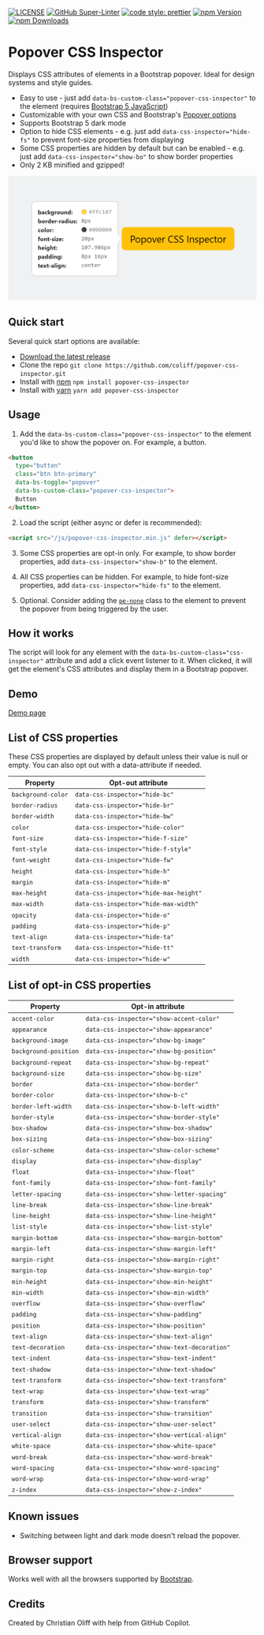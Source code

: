 [![LICENSE](https://img.shields.io/badge/license-MIT-lightgrey.svg)](https://raw.githubusercontent.com/coliff/popover-css-inspector/main/LICENSE)
[![GitHub Super-Linter](https://github.com/coliff/popover-css-inspector/workflows/Lint%20Code%20Base/badge.svg)](https://github.com/marketplace/actions/super-linter)
[![code style: prettier](https://img.shields.io/badge/code_style-prettier-ff69b4.svg?style=flat-square)](https://github.com/prettier/prettier)
[![npm Version](https://img.shields.io/npm/v/popover-css-inspector)](https://www.npmjs.com/package/popover-css-inspector)
[![npm Downloads](https://img.shields.io/npm/dt/popover-css-inspector.svg)](https://www.npmjs.com/package/popover-css-inspector)

# Popover CSS Inspector

Displays CSS attributes of elements in a Bootstrap popover. Ideal for design systems and style guides.

- Easy to use - just add `data-bs-custom-class="popover-css-inspector"` to the element (requires [Bootstrap 5 JavaScript](https://getbootstrap.com/docs/5.3/getting-started/introduction/#quick-start))
- Customizable with your own CSS and Bootstrap's [Popover options](https://getbootstrap.com/docs/5.3/components/popovers/#options)
- Supports Bootstrap 5 dark mode
- Option to hide CSS elements - e.g. just add `data-css-inspector="hide-fs"` to prevent font-size properties from displaying
- Some CSS properties are hidden by default but can be enabled - e.g. just add `data-css-inspector="show-bo"` to show border properties
- Only 2 KB minified and gzipped!

![Popover CSS Inspector](.github/social-preview.png)

## Quick start

Several quick start options are available:

- [Download the latest release](https://github.com/coliff/popover-css-inspector/releases/latest)
- Clone the repo `git clone https://github.com/coliff/popover-css-inspector.git`
- Install with [npm](https://www.npmjs.com/package/popover-css-inspector) `npm install popover-css-inspector`
- Install with [yarn](https://yarnpkg.com/en/package/popover-css-inspector) `yarn add popover-css-inspector`

## Usage

1. Add the `data-bs-custom-class="popover-css-inspector"` to the element you'd like to show the popover on. For example, a button.

```html
<button
  type="button"
  class="btn btn-primary"
  data-bs-toggle="popover"
  data-bs-custom-class="popover-css-inspector">
  Button
</button>
```

2. Load the script (either async or defer is recommended):

```html
<script src="/js/popover-css-inspector.min.js" defer></script>
```

3. Some CSS properties are opt-in only. For example, to show border properties, add `data-css-inspector="show-b"` to the element.

4. All CSS properties can be hidden. For example, to hide font-size properties, add `data-css-inspector="hide-fs"` to the element.

5. Optional. Consider adding the [`pe-none`](https://getbootstrap.com/docs/5.3/utilities/interactions/#pointer-events) class to the element to prevent the popover from being triggered by the user.

## How it works

The script will look for any element with the `data-bs-custom-class="css-inspector"` attribute and add a click event listener to it. When clicked, it will get the element's CSS attributes and display them in a Bootstrap popover.

## Demo

[Demo page](https://coliff.github.io/popover-css-inspector/)

## List of CSS properties

These CSS properties are displayed by default unless their value is null or empty. You can also opt out with a data-attribute if needed.

| Property           | Opt-out attribute                      |
| ------------------ | -------------------------------------- |
| `background-color` | `data-css-inspector="hide-bc"`         |
| `border-radius`    | `data-css-inspector="hide-br"`         |
| `border-width`     | `data-css-inspector="hide-bw"`         |
| `color`            | `data-css-inspector="hide-color"`      |
| `font-size`        | `data-css-inspector="hide-f-size"`     |
| `font-style`       | `data-css-inspector="hide-f-style"`    |
| `font-weight`      | `data-css-inspector="hide-fw"`         |
| `height`           | `data-css-inspector="hide-h"`          |
| `margin`           | `data-css-inspector="hide-m"`          |
| `max-height`       | `data-css-inspector="hide-max-height"` |
| `max-width`        | `data-css-inspector="hide-max-width"`  |
| `opacity`          | `data-css-inspector="hide-o"`          |
| `padding`          | `data-css-inspector="hide-p"`          |
| `text-align`       | `data-css-inspector="hide-ta"`         |
| `text-transform`   | `data-css-inspector="hide-tt"`         |
| `width`            | `data-css-inspector="hide-w"`          |

## List of opt-in CSS properties

| Property              | Opt-in attribute                            |
| --------------------- | ------------------------------------------- |
| `accent-color`        | `data-css-inspector="show-accent-color"`    |
| `appearance`          | `data-css-inspector="show-appearance"`      |
| `background-image`    | `data-css-inspector="show-bg-image"`        |
| `background-position` | `data-css-inspector="show-bg-position"`     |
| `background-repeat`   | `data-css-inspector="show-bg-repeat"`       |
| `background-size`     | `data-css-inspector="show-bg-size"`         |
| `border`              | `data-css-inspector="show-border"`          |
| `border-color`        | `data-css-inspector="show-b-c"`             |
| `border-left-width`   | `data-css-inspector="show-b-left-width"`    |
| `border-style`        | `data-css-inspector="show-border-style"`    |
| `box-shadow`          | `data-css-inspector="show-box-shadow"`      |
| `box-sizing`          | `data-css-inspector="show-box-sizing"`      |
| `color-scheme`        | `data-css-inspector="show-color-scheme"`    |
| `display`             | `data-css-inspector="show-display"`         |
| `float`               | `data-css-inspector="show-float"`           |
| `font-family`         | `data-css-inspector="show-font-family"`     |
| `letter-spacing`      | `data-css-inspector="show-letter-spacing"`  |
| `line-break`          | `data-css-inspector="show-line-break"`      |
| `line-height`         | `data-css-inspector="show-line-height"`     |
| `list-style`          | `data-css-inspector="show-list-style"`      |
| `margin-bottom`       | `data-css-inspector="show-margin-bottom"`   |
| `margin-left`         | `data-css-inspector="show-margin-left"`     |
| `margin-right`        | `data-css-inspector="show-margin-right"`    |
| `margin-top`          | `data-css-inspector="show-margin-top"`      |
| `min-height`          | `data-css-inspector="show-min-height"`      |
| `min-width`           | `data-css-inspector="show-min-width"`       |
| `overflow`            | `data-css-inspector="show-overflow"`        |
| `padding`             | `data-css-inspector="show-padding"`         |
| `position`            | `data-css-inspector="show-position"`        |
| `text-align`          | `data-css-inspector="show-text-align"`      |
| `text-decoration`     | `data-css-inspector="show-text-decoration"` |
| `text-indent`         | `data-css-inspector="show-text-indent"`     |
| `text-shadow`         | `data-css-inspector="show-text-shadow"`     |
| `text-transform`      | `data-css-inspector="show-text-transform"`  |
| `text-wrap`           | `data-css-inspector="show-text-wrap"`       |
| `transform`           | `data-css-inspector="show-transform"`       |
| `transition`          | `data-css-inspector="show-transition"`      |
| `user-select`         | `data-css-inspector="show-user-select"`     |
| `vertical-align`      | `data-css-inspector="show-vertical-align"`  |
| `white-space`         | `data-css-inspector="show-white-space"`     |
| `word-break`          | `data-css-inspector="show-word-break"`      |
| `word-spacing`        | `data-css-inspector="show-word-spacing"`    |
| `word-wrap`           | `data-css-inspector="show-word-wrap"`       |
| `z-index`             | `data-css-inspector="show-z-index"`         |

## Known issues

- Switching between light and dark mode doesn't reload the popover.

## Browser support

Works well with all the browsers supported by [Bootstrap](https://getbootstrap.com/docs/5.3/getting-started/browsers-devices/#supported-browsers).

## Credits

Created by Christian Oliff with help from GitHub Copilot.
